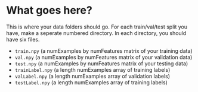# What goes here?

This is where your data folders should go. For each train/val/test split you have, make a seperate numbered directory. In each directory, you should have six files.

- `train.npy` (a numExamples by numFeatures matrix of your training data)
- `val.npy` (a numExamples by numFeatures matrix of your validation data)
- `test.npy` (a numExamples by numFeatures matrix of your testing data)
- `trainLabel.npy` (a length numExamples array of training labels)
- `valLabel.npy` (a length numExamples array of validation labels)
- `testLabel.npy` (a length numExamples array of training labels)